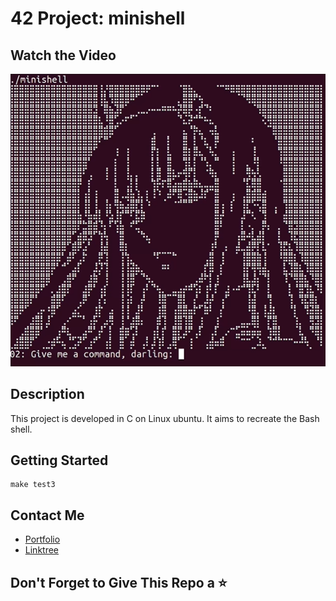 # 42 Project: minishell

## Watch the Video
[![Watch the video](aa.png)](https://andreianghi.ddns.net/Assets/img/progetti/1726.webm)

## Description
This project is developed in C on Linux ubuntu.
It aims to recreate the Bash shell.

## Getting Started
```
make test3
```

## Contact Me
- [Portfolio](https://andreianghi.ddns.net)
- [Linktree](https://socialandreianghi.ddns.net)

## Don't Forget to Give This Repo a ⭐

